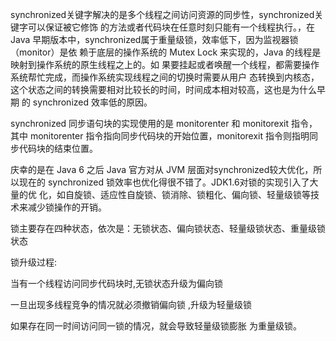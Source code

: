 synchronized关键字解决的是多个线程之间访问资源的同步性，synchronized关键字可以保证被它修饰 的⽅法或者代码块在任意时刻只能有⼀个线程执⾏。，在 Java 早期版本中，synchronized属于重量级锁，效率低下，因为监视器锁（monitor）是依 赖于底层的操作系统的 Mutex Lock 来实现的，Java 的线程是映射到操作系统的原⽣线程之上的。如 果要挂起或者唤醒⼀个线程，都需要操作系统帮忙完成，⽽操作系统实现线程之间的切换时需要从⽤户 态转换到内核态，这个状态之间的转换需要相对⽐较⻓的时间，时间成本相对较⾼，这也是为什么早期 的 synchronized 效率低的原因。

synchronized 同步语句块的实现使⽤的是 monitorenter 和 monitorexit 指令，其中 monitorenter 指令指向同步代码块的开始位置，monitorexit 指令则指明同步代码块的结束位置。 

庆幸的是在 Java 6 之后 Java 官⽅对从 JVM 层⾯对synchronized较⼤优化，所以现在的 synchronized 锁效率也优化得很不错了。JDK1.6对锁的实现引⼊了⼤量的优 化，如⾃旋锁、适应性⾃旋锁、锁消除、锁粗化、偏向锁、轻量级锁等技术来减少锁操作的开销。 

锁主要存在四种状态，依次是：⽆锁状态、偏向锁状态、轻量级锁状态、重量级锁状态 

锁升级过程:

当有一个线程访问同步代码块时,无锁状态升级为偏向锁

一旦出现多线程竞争的情况就必须撤销偏向锁 ,升级为轻量级锁

如果存在同一时间访问同一锁的情况，就会导致轻量级锁膨胀 为重量级锁。 



